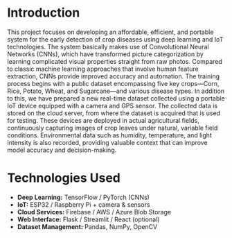# Introduction
This project focuses on developing an affordable, efficient, and portable system for the early detection of crop diseases using deep learning and IoT technologies.
The system basically makes use of Convolutional Neural Networks (CNNs), which have transformed picture categorization by learning complicated visual properties straight from raw photos. 
Compared to classic machine learning approaches that involve human feature extraction, CNNs provide improved accuracy and automation.
The training process begins with a public dataset encompassing five key crops—Corn, Rice, Potato, Wheat, and Sugarcane—and various disease types.
In addition to this, we have prepared a new real-time dataset collected using a portable IoT device equipped with a camera and GPS sensor. The collected data is stored on the cloud server, from where the dataset is acquired that is used for testing.
These devices are deployed in actual agricultural fields, continuously capturing images of crop leaves under natural, variable field conditions. Environmental data such as humidity, temperature, and light intensity is also recorded, providing valuable context that can improve model accuracy and decision-making.

# Technologies Used

- **Deep Learning:** TensorFlow / PyTorch (CNNs)
- **IoT:** ESP32 / Raspberry Pi + camera & sensors
- **Cloud Services:** Firebase / AWS / Azure Blob Storage
- **Web Interface:** Flask / Streamlit / React (optional)
- **Dataset Management:** Pandas, NumPy, OpenCV

